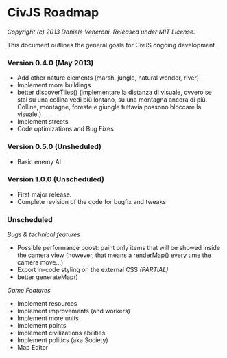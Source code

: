# CivJS Roadmap

_Copyright (c) 2013 Daniele Veneroni. Released under MIT License._

This document outlines the general goals for CivJS ongoing development.

### Version 0.4.0 (May 2013)

* Add other nature elements (marsh, jungle, natural wonder, river)
* Implement more buildings
* better discoverTiles() (implementare la distanza di visuale, ovvero se stai su una collina vedi più lontano, su una montagna ancora di più. Colline, montagne, foreste e giungle tuttavia possono bloccare la visuale.)
* Implement streets
* Code optimizations and Bug Fixes

### Version 0.5.0 (Unsheduled)

* Basic enemy AI

### Version 1.0.0 (Unscheduled)

* First major release.
* Complete revision of the code for bugfix and tweaks

### Unscheduled

_Bugs & technical features_

* Possible performance boost: paint only items that will be showed inside the camera view (however, that means a renderMap() every time the camera move...)
* Export in-code styling on the external CSS _(PARTIAL)_
* better generateMap()

_Game Features_

* Implement resources
* Implement improvements (and workers)
* Implement more units
* Implement points
* Implement civilizations abilities
* Implement politics (aka Society)
* Map Editor

